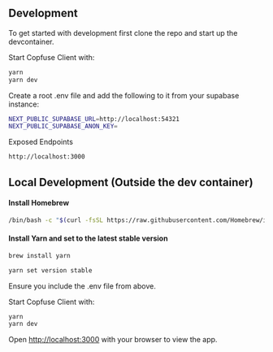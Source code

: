 ## Development

To get started with development first clone the repo and start up the
devcontainer.

Start Copfuse Client with:

```bash
yarn
yarn dev
```

Create a root .env file and add the following to it from your supabase instance:

```bash
NEXT_PUBLIC_SUPABASE_URL=http://localhost:54321
NEXT_PUBLIC_SUPABASE_ANON_KEY=

```

Exposed Endpoints

```bash
http://localhost:3000

```

## Local Development (Outside the dev container)

#### Install Homebrew

```bash
/bin/bash -c "$(curl -fsSL https://raw.githubusercontent.com/Homebrew/install/HEAD/install.sh)"
```

#### Install Yarn and set to the latest stable version

```bash
brew install yarn

yarn set version stable
```

Ensure you include the .env file from above.

Start Copfuse Client with:

```bash
yarn
yarn dev
```

Open [http://localhost:3000](http://localhost:3000) with your browser to view
the app.
